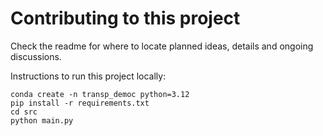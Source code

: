 # Contributing to this project

Check the readme for where to locate planned ideas, details and ongoing discussions.

Instructions to run this project locally:

```
conda create -n transp_democ python=3.12
pip install -r requirements.txt
cd src
python main.py
```
